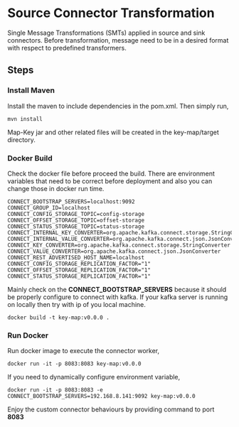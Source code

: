 # Source Connector Transformation
Single Message Transformations (SMTs) applied in source and sink connectors. Before transformation, message need to be in a desired format with respect to predefined transformers.

## Steps
### Install Maven
Install the maven to include dependencies in the pom.xml. Then simply run,
```shell
mvn install
```
Map-Key jar and other related files will be created in the key-map/target directory.

### Docker Build
Check the docker file before proceed the build. There are environment variables that need 
to be correct before deployment and also you can change those in docker run time. 

```shell
CONNECT_BOOTSTRAP_SERVERS=localhost:9092
CONNECT_GROUP_ID=localhost
CONNECT_CONFIG_STORAGE_TOPIC=config-storage
CONNECT_OFFSET_STORAGE_TOPIC=offset-storage
CONNECT_STATUS_STORAGE_TOPIC=status-storage
CONNECT_INTERNAL_KEY_CONVERTER=org.apache.kafka.connect.storage.StringConverter
CONNECT_INTERNAL_VALUE_CONVERTER=org.apache.kafka.connect.json.JsonConverter
CONNECT_KEY_CONVERTER=org.apache.kafka.connect.storage.StringConverter
CONNECT_VALUE_CONVERTER=org.apache.kafka.connect.json.JsonConverter
CONNECT_REST_ADVERTISED_HOST_NAME=localhost
CONNECT_CONFIG_STORAGE_REPLICATION_FACTOR="1"
CONNECT_OFFSET_STORAGE_REPLICATION_FACTOR="1"
CONNECT_STATUS_STORAGE_REPLICATION_FACTOR="1"
```
Mainly check on the **CONNECT_BOOTSTRAP_SERVERS** because it should be properly configure to connect with kafka.
If your kafka server is running on locally then try with ip of you local machine. 
```shell
docker build -t key-map:v0.0.0 .
```

### Run Docker 

Run docker image to execute the connector worker,
```shell
docker run -it -p 8083:8083 key-map:v0.0.0
```
If you need to dynamically configure environment variable,
```shell
docker run -it -p 8083:8083 -e CONNECT_BOOTSTRAP_SERVERS=192.168.8.141:9092 key-map:v0.0.0
```
Enjoy the custom connector behaviours by providing command to port **8083**